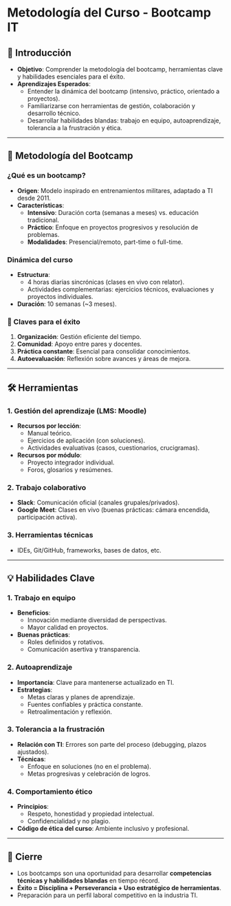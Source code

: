 # Metodología del Curso - Bootcamp IT

## 📌 Introducción
- **Objetivo**: Comprender la metodología del bootcamp, herramientas clave y habilidades esenciales para el éxito.
- **Aprendizajes Esperados**:
  - Entender la dinámica del bootcamp (intensivo, práctico, orientado a proyectos).
  - Familiarizarse con herramientas de gestión, colaboración y desarrollo técnico.
  - Desarrollar habilidades blandas: trabajo en equipo, autoaprendizaje, tolerancia a la frustración y ética.

---

## 🚀 Metodología del Bootcamp
### ¿Qué es un bootcamp?
- **Origen**: Modelo inspirado en entrenamientos militares, adaptado a TI desde 2011.
- **Características**:
  - **Intensivo**: Duración corta (semanas a meses) vs. educación tradicional.
  - **Práctico**: Enfoque en proyectos progresivos y resolución de problemas.
  - **Modalidades**: Presencial/remoto, part-time o full-time.

### Dinámica del curso
- **Estructura**:
  - 4 horas diarias sincrónicas (clases en vivo con relator).
  - Actividades complementarias: ejercicios técnicos, evaluaciones y proyectos individuales.
- **Duración**: 10 semanas (~3 meses).

### 🔑 Claves para el éxito
1. **Organización**: Gestión eficiente del tiempo.
2. **Comunidad**: Apoyo entre pares y docentes.
3. **Práctica constante**: Esencial para consolidar conocimientos.
4. **Autoevaluación**: Reflexión sobre avances y áreas de mejora.

---

## 🛠️ Herramientas
### 1. Gestión del aprendizaje (LMS: Moodle)
- **Recursos por lección**:
  - Manual teórico.
  - Ejercicios de aplicación (con soluciones).
  - Actividades evaluativas (casos, cuestionarios, crucigramas).
- **Recursos por módulo**:
  - Proyecto integrador individual.
  - Foros, glosarios y resúmenes.

### 2. Trabajo colaborativo
- **Slack**: Comunicación oficial (canales grupales/privados).
- **Google Meet**: Clases en vivo (buenas prácticas: cámara encendida, participación activa).

### 3. Herramientas técnicas
- IDEs, Git/GitHub, frameworks, bases de datos, etc.

---

## 💡 Habilidades Clave
### 1. Trabajo en equipo
- **Beneficios**:
  - Innovación mediante diversidad de perspectivas.
  - Mayor calidad en proyectos.
- **Buenas prácticas**:
  - Roles definidos y rotativos.
  - Comunicación asertiva y transparencia.

### 2. Autoaprendizaje
- **Importancia**: Clave para mantenerse actualizado en TI.
- **Estrategias**:
  - Metas claras y planes de aprendizaje.
  - Fuentes confiables y práctica constante.
  - Retroalimentación y reflexión.

### 3. Tolerancia a la frustración
- **Relación con TI**: Errores son parte del proceso (debugging, plazos ajustados).
- **Técnicas**:
  - Enfoque en soluciones (no en el problema).
  - Metas progresivas y celebración de logros.

### 4. Comportamiento ético
- **Principios**:
  - Respeto, honestidad y propiedad intelectual.
  - Confidencialidad y no plagio.
- **Código de ética del curso**: Ambiente inclusivo y profesional.

---

## 📝 Cierre
- Los bootcamps son una oportunidad para desarrollar **competencias técnicas y habilidades blandas** en tiempo récord.
- **Éxito = Disciplina + Perseverancia + Uso estratégico de herramientas**.
- Preparación para un perfil laboral competitivo en la industria TI.